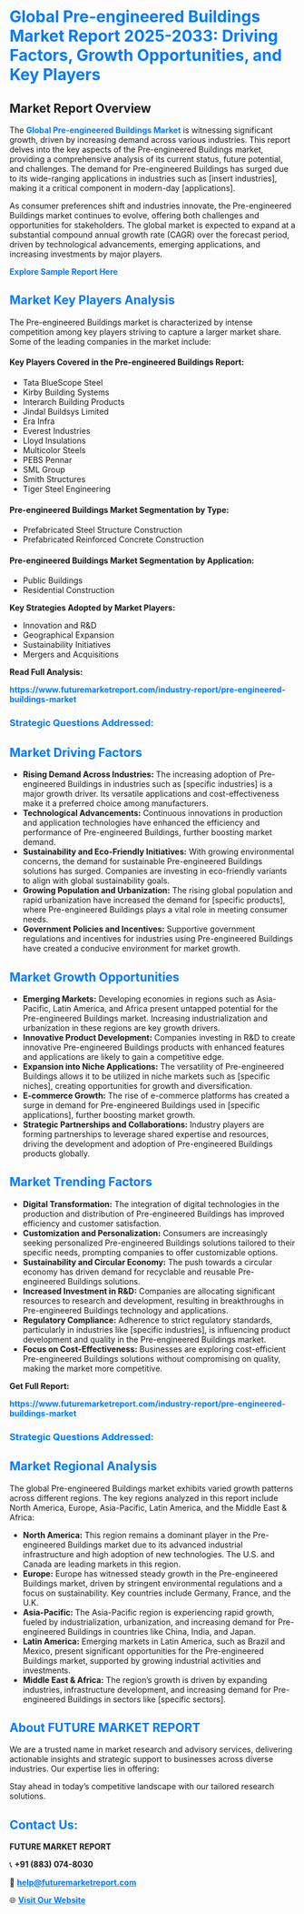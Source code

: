 <h1 style="color: #007BFF;">Global Pre-engineered Buildings Market Report 2025-2033: Driving Factors, Growth Opportunities, and Key Players</h1>

<section id="overview">
<h2>Market Report Overview</h2>
<p>The <a href="https://www.futuremarketreport.com/industry-report/pre-engineered-buildings-market" style="color: #007BFF; text-decoration: none;"><strong>Global Pre-engineered Buildings Market</strong></a> is witnessing significant growth, driven by increasing demand across various industries. This report delves into the key aspects of the Pre-engineered Buildings market, providing a comprehensive analysis of its current status, future potential, and challenges. The demand for Pre-engineered Buildings has surged due to its wide-ranging applications in industries such as [insert industries], making it a critical component in modern-day [applications].</p>
<p>As consumer preferences shift and industries innovate, the Pre-engineered Buildings market continues to evolve, offering both challenges and opportunities for stakeholders. The global market is expected to expand at a substantial compound annual growth rate (CAGR) over the forecast period, driven by technological advancements, emerging applications, and increasing investments by major players.</p>
</section>

<section id="overview">
<p><a href="https://www.futuremarketreport.com/request-sample/reportId=51110" style="color: #007BFF; text-decoration: none;"><strong>Explore Sample Report Here</strong></a></p>
</section>

<section id="key-players">
<h2 style="color: #007BFF;">Market Key Players Analysis</h2>
<p>The Pre-engineered Buildings market is characterized by intense competition among key players striving to capture a larger market share. Some of the leading companies in the market include:</p>
<h4>Key Players Covered in the Pre-engineered Buildings Report:</h4>
<ul><li>Tata BlueScope Steel</li><li>Kirby Building Systems</li><li>Interarch Building Products</li><li>Jindal Buildsys Limited</li><li>Era Infra</li><li>Everest Industries</li><li>Lloyd Insulations</li><li>Multicolor Steels</li><li>PEBS Pennar</li><li>SML Group</li><li>Smith Structures</li><li>Tiger Steel Engineering</li></ul>
<h4>Pre-engineered Buildings Market Segmentation by Type:</h4>
<ul><li>Prefabricated Steel Structure Construction</li><li>Prefabricated Reinforced Concrete Construction</li></ul>

<h4>Pre-engineered Buildings Market Segmentation by Application:</h4>
<ul><li>Public Buildings</li><li>Residential Construction</li></ul>
<p><strong>Key Strategies Adopted by Market Players:</strong></p>
<ul>
<li>Innovation and R&D</li>
<li>Geographical Expansion</li>
<li>Sustainability Initiatives</li>
<li>Mergers and Acquisitions</li>
</ul>
</section>

<section>
<p><strong>Read Full Analysis: </strong></p><a href="https://www.futuremarketreport.com/industry-report/pre-engineered-buildings-market" style="color: #007BFF; text-decoration: none;"><strong>https://www.futuremarketreport.com/industry-report/pre-engineered-buildings-market</strong></a>
<h3 style="color: #007BFF;">Strategic Questions Addressed:</h3>
</section>

<section id="driving-factors">
<h2 style="color: #007BFF;">Market Driving Factors</h2>
<ul>
<li><strong>Rising Demand Across Industries:</strong> The increasing adoption of Pre-engineered Buildings in industries such as [specific industries] is a major growth driver. Its versatile applications and cost-effectiveness make it a preferred choice among manufacturers.</li>
<li><strong>Technological Advancements:</strong> Continuous innovations in production and application technologies have enhanced the efficiency and performance of Pre-engineered Buildings, further boosting market demand.</li>
<li><strong>Sustainability and Eco-Friendly Initiatives:</strong> With growing environmental concerns, the demand for sustainable Pre-engineered Buildings solutions has surged. Companies are investing in eco-friendly variants to align with global sustainability goals.</li>
<li><strong>Growing Population and Urbanization:</strong> The rising global population and rapid urbanization have increased the demand for [specific products], where Pre-engineered Buildings plays a vital role in meeting consumer needs.</li>
<li><strong>Government Policies and Incentives:</strong> Supportive government regulations and incentives for industries using Pre-engineered Buildings have created a conducive environment for market growth.</li>
</ul>
</section>

<section id="growth-opportunities">
<h2 style="color: #007BFF;">Market Growth Opportunities</h2>
<ul>
<li><strong>Emerging Markets:</strong> Developing economies in regions such as Asia-Pacific, Latin America, and Africa present untapped potential for the Pre-engineered Buildings market. Increasing industrialization and urbanization in these regions are key growth drivers.</li>
<li><strong>Innovative Product Development:</strong> Companies investing in R&D to create innovative Pre-engineered Buildings products with enhanced features and applications are likely to gain a competitive edge.</li>
<li><strong>Expansion into Niche Applications:</strong> The versatility of Pre-engineered Buildings allows it to be utilized in niche markets such as [specific niches], creating opportunities for growth and diversification.</li>
<li><strong>E-commerce Growth:</strong> The rise of e-commerce platforms has created a surge in demand for Pre-engineered Buildings used in [specific applications], further boosting market growth.</li>
<li><strong>Strategic Partnerships and Collaborations:</strong> Industry players are forming partnerships to leverage shared expertise and resources, driving the development and adoption of Pre-engineered Buildings products globally.</li>
</ul>
</section>

<section id="trending-factors">
<h2 style="color: #007BFF;">Market Trending Factors</h2>
<ul>
<li><strong>Digital Transformation:</strong> The integration of digital technologies in the production and distribution of Pre-engineered Buildings has improved efficiency and customer satisfaction.</li>
<li><strong>Customization and Personalization:</strong> Consumers are increasingly seeking personalized Pre-engineered Buildings solutions tailored to their specific needs, prompting companies to offer customizable options.</li>
<li><strong>Sustainability and Circular Economy:</strong> The push towards a circular economy has driven demand for recyclable and reusable Pre-engineered Buildings solutions.</li>
<li><strong>Increased Investment in R&D:</strong> Companies are allocating significant resources to research and development, resulting in breakthroughs in Pre-engineered Buildings technology and applications.</li>
<li><strong>Regulatory Compliance:</strong> Adherence to strict regulatory standards, particularly in industries like [specific industries], is influencing product development and quality in the Pre-engineered Buildings market.</li>
<li><strong>Focus on Cost-Effectiveness:</strong> Businesses are exploring cost-efficient Pre-engineered Buildings solutions without compromising on quality, making the market more competitive.</li>
</ul>
</section>

<section>
<p><strong>Get Full Report: </strong></p><a href="https://www.futuremarketreport.com/industry-report/pre-engineered-buildings-market" style="color: #007BFF; text-decoration: none;"><strong>https://www.futuremarketreport.com/industry-report/pre-engineered-buildings-market</strong></a>
<h3 style="color: #007BFF;">Strategic Questions Addressed:</h3>
</section>


<section id="regional-analysis">
<h2 style="color: #007BFF;">Market Regional Analysis</h2>
<p>The global Pre-engineered Buildings market exhibits varied growth patterns across different regions. The key regions analyzed in this report include North America, Europe, Asia-Pacific, Latin America, and the Middle East & Africa:</p>
<ul>
<li><strong>North America:</strong> This region remains a dominant player in the Pre-engineered Buildings market due to its advanced industrial infrastructure and high adoption of new technologies. The U.S. and Canada are leading markets in this region.</li>
<li><strong>Europe:</strong> Europe has witnessed steady growth in the Pre-engineered Buildings market, driven by stringent environmental regulations and a focus on sustainability. Key countries include Germany, France, and the U.K.</li>
<li><strong>Asia-Pacific:</strong> The Asia-Pacific region is experiencing rapid growth, fueled by industrialization, urbanization, and increasing demand for Pre-engineered Buildings in countries like China, India, and Japan.</li>
<li><strong>Latin America:</strong> Emerging markets in Latin America, such as Brazil and Mexico, present significant opportunities for the Pre-engineered Buildings market, supported by growing industrial activities and investments.</li>
<li><strong>Middle East & Africa:</strong> The region’s growth is driven by expanding industries, infrastructure development, and increasing demand for Pre-engineered Buildings in sectors like [specific sectors].</li>
</ul>
</section>

<footer>
<h2 style="color: #007BFF;">About FUTURE MARKET REPORT</h2>
<p>We are a trusted name in market research and advisory services, delivering actionable insights and strategic support to businesses across diverse industries. Our expertise lies in offering:</p>

<p>Stay ahead in today’s competitive landscape with our tailored research solutions.</p>

<h2 style="color: #007BFF;">Contact Us:</h2>
<p><strong>FUTURE MARKET REPORT</strong></p>
<p>📞 <strong>+91 (883) 074-8030</strong></p>
<p>📧 <strong><a href="mailto:help@futuremarketreport.com" style="color: #007BFF;">help@futuremarketreport.com</a></strong></p>
<p>🌐 <strong><a href="https://www.futuremarketreport.com/" style="color: #007BFF;">Visit Our Website</a></strong></p>
</footer>